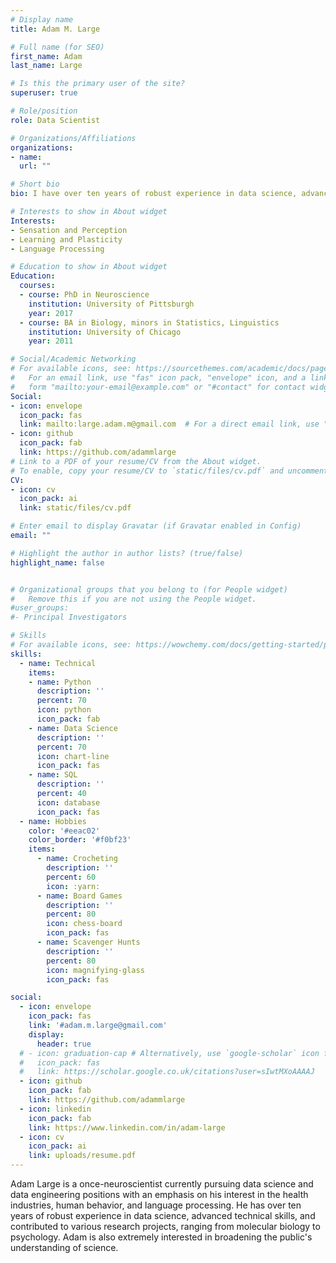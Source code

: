 ```yaml
---
# Display name
title: Adam M. Large

# Full name (for SEO)
first_name: Adam
last_name: Large

# Is this the primary user of the site?
superuser: true

# Role/position
role: Data Scientist

# Organizations/Affiliations
organizations:
- name: 
  url: ""

# Short bio
bio: I have over ten years of robust experience in data science, advanced technical skills, and contributed to various research projects, ranging from molecular biology to psychology. 

# Interests to show in About widget
Interests:
- Sensation and Perception
- Learning and Plasticity
- Language Processing

# Education to show in About widget
Education:
  courses:
  - course: PhD in Neuroscience
    institution: University of Pittsburgh
    year: 2017
  - course: BA in Biology, minors in Statistics, Linguistics
    institution: University of Chicago
    year: 2011

# Social/Academic Networking
# For available icons, see: https://sourcethemes.com/academic/docs/page-builder/#icons
#   For an email link, use "fas" icon pack, "envelope" icon, and a link in the
#   form "mailto:your-email@example.com" or "#contact" for contact widget.
Social:
- icon: envelope
  icon_pack: fas
  link: mailto:large.adam.m@gmail.com  # For a direct email link, use "mailto:test@example.org".
- icon: github
  icon_pack: fab
  link: https://github.com/adammlarge
# Link to a PDF of your resume/CV from the About widget.
# To enable, copy your resume/CV to `static/files/cv.pdf` and uncomment the lines below.
CV:
- icon: cv
  icon_pack: ai
  link: static/files/cv.pdf

# Enter email to display Gravatar (if Gravatar enabled in Config)
email: ""

# Highlight the author in author lists? (true/false)
highlight_name: false


# Organizational groups that you belong to (for People widget)
#   Remove this if you are not using the People widget.
#user_groups:
#- Principal Investigators

# Skills
# For available icons, see: https://wowchemy.com/docs/getting-started/page-builder/#icons
skills:
  - name: Technical
    items:
    - name: Python
      description: ''
      percent: 70
      icon: python
      icon_pack: fab
    - name: Data Science
      description: ''
      percent: 70
      icon: chart-line
      icon_pack: fas
    - name: SQL
      description: ''
      percent: 40
      icon: database
      icon_pack: fas
  - name: Hobbies
    color: '#eeac02'
    color_border: '#f0bf23'
    items:
      - name: Crocheting
        description: ''
        percent: 60
        icon: :yarn:
      - name: Board Games
        description: ''
        percent: 80
        icon: chess-board
        icon_pack: fas
      - name: Scavenger Hunts
        description: ''
        percent: 80
        icon: magnifying-glass
        icon_pack: fas

social:
  - icon: envelope
    icon_pack: fas
    link: '#adam.m.large@gmail.com'
    display:
      header: true
  # - icon: graduation-cap # Alternatively, use `google-scholar` icon from `ai` icon pack
  #   icon_pack: fas
  #   link: https://scholar.google.co.uk/citations?user=sIwtMXoAAAAJ
  - icon: github
    icon_pack: fab
    link: https://github.com/adammlarge
  - icon: linkedin
    icon_pack: fab
    link: https://www.linkedin.com/in/adam-large
  - icon: cv
    icon_pack: ai
    link: uploads/resume.pdf
---
```


Adam Large is a once-neuroscientist currently pursuing data science and data engineering positions with an emphasis on his interest in the health industries, human behavior, and language processing. He has over ten years of robust experience in data science, advanced technical skills, and contributed to various research projects, ranging from molecular biology to psychology. Adam is also extremely interested in broadening the public's understanding of science.
